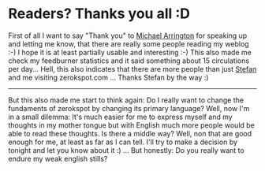 # Readers? Thanks you all :D

First of all I want to say "Thank you" to <a href="http://www.techcrunch.com/">Michael Arrington</a> for speaking up and letting me know, that there are really some people reading my weblog :-) I hope it is at least partially usable and interesting :-) This also made me check my feedburner statistics and it said something about 15 circulations per day... Hell, this also indicates that there are more people than just <a href="http://www.leftontheweb.com/">Stefan</a> and me visiting zerokspot.com ... Thanks Stefan by the way :)

-------------------------------



But this also made me start to think again: Do I really want to change the fundaments of zerokspot by changing its primary language? Well, now I'm in a small dilemma: It's much easier for me to express myself and my thoughts in my mother tongue but with English much more people would be able to read these thoughts. Is there a middle way? Well, non that are good enough for me, at least as far as I can tell. I'll try to make a decision by tonight and let you know about it :) ... But honestly: Do you really want to endure my weak english stills?